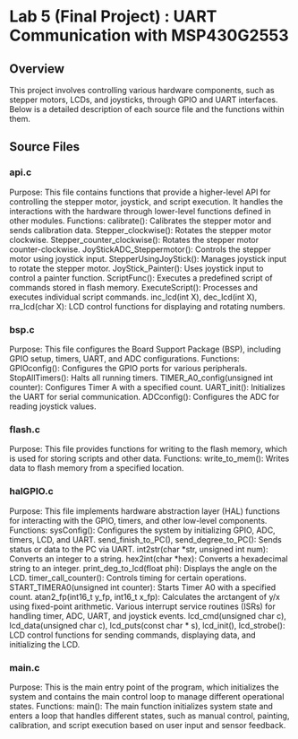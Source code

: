# Lab 5 (Final Project) : UART Communication with MSP430G2553

## Overview

This project involves controlling various hardware components, such as stepper motors, LCDs, and joysticks, through GPIO and UART interfaces. Below is a detailed description of each source file and the functions within them.

## Source Files
### api.c

Purpose: This file contains functions that provide a higher-level API for controlling the stepper motor, joystick, and script execution. It handles the interactions with the hardware through lower-level functions defined in other modules.
Functions:
calibrate(): Calibrates the stepper motor and sends calibration data.
Stepper_clockwise(): Rotates the stepper motor clockwise.
Stepper_counter_clockwise(): Rotates the stepper motor counter-clockwise.
JoyStickADC_Steppermotor(): Controls the stepper motor using joystick input.
StepperUsingJoyStick(): Manages joystick input to rotate the stepper motor.
JoyStick_Painter(): Uses joystick input to control a painter function.
ScriptFunc(): Executes a predefined script of commands stored in flash memory.
ExecuteScript(): Processes and executes individual script commands.
inc_lcd(int X), dec_lcd(int X), rra_lcd(char X): LCD control functions for displaying and rotating numbers.

### bsp.c

Purpose: This file configures the Board Support Package (BSP), including GPIO setup, timers, UART, and ADC configurations.
Functions:
GPIOconfig(): Configures the GPIO ports for various peripherals.
StopAllTimers(): Halts all running timers.
TIMER_A0_config(unsigned int counter): Configures Timer A with a specified count.
UART_init(): Initializes the UART for serial communication.
ADCconfig(): Configures the ADC for reading joystick values.

### flash.c

Purpose: This file provides functions for writing to the flash memory, which is used for storing scripts and other data.
Functions:
write_to_mem(): Writes data to flash memory from a specified location.

### halGPIO.c

Purpose: This file implements hardware abstraction layer (HAL) functions for interacting with the GPIO, timers, and other low-level components.
Functions:
sysConfig(): Configures the system by initializing GPIO, ADC, timers, LCD, and UART.
send_finish_to_PC(), send_degree_to_PC(): Sends status or data to the PC via UART.
int2str(char *str, unsigned int num): Converts an integer to a string.
hex2int(char *hex): Converts a hexadecimal string to an integer.
print_deg_to_lcd(float phi): Displays the angle on the LCD.
timer_call_counter(): Controls timing for certain operations.
START_TIMERA0(unsigned int counter): Starts Timer A0 with a specified count.
atan2_fp(int16_t y_fp, int16_t x_fp): Calculates the arctangent of y/x using fixed-point arithmetic.
Various interrupt service routines (ISRs) for handling timer, ADC, UART, and joystick events.
lcd_cmd(unsigned char c), lcd_data(unsigned char c), lcd_puts(const char * s), lcd_init(), lcd_strobe(): LCD control functions for sending commands, displaying data, and initializing the LCD.

### main.c

Purpose: This is the main entry point of the program, which initializes the system and contains the main control loop to manage different operational states.
Functions:
main(): The main function initializes system state and enters a loop that handles different states, such as manual control, painting, calibration, and script execution based on user input and sensor feedback.